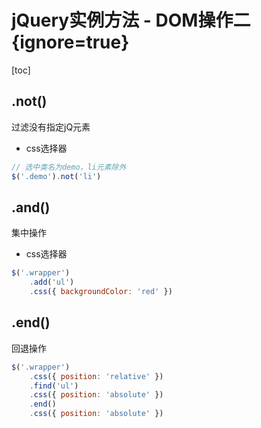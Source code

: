 # jQuery实例方法 - DOM操作二 {ignore=true}

[toc]

## .not()

过滤没有指定jQ元素

- css选择器

```javascript
// 选中类名为demo，li元素除外
$('.demo').not('li')
```

## .and()

集中操作

- css选择器

```javascript
$('.wrapper')
    .add('ul')
    .css({ backgroundColor: 'red' })
```

## .end()

回退操作

```javascript
$('.wrapper')
    .css({ position: 'relative' })
    .find('ul')
    .css({ position: 'absolute' })
    .end()
    .css({ position: 'absolute' })
```
